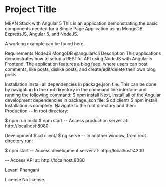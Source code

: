 # Project Title
MEAN Stack with Angular 5
This is an application demonstrating the basic components needed for a Single Page Application using MongoDB, ExpressJS, Angular 5, and NodeJS.

A working example can be found here. 

Requirements
NodeJS
MongoDB
@angular/cli
Description
This applications demonstrates how to setup a RESTful API using NodeJS with Angular 5 Frontend. The application features a blog feed, where users can post comments, like posts, dislike posts, and create/edit/delete their own blog posts.

Installation
Install all dependencies in package.json file. This can be done by navigating to the root directory in the command line interface and running the following command:
$ npm install
Next, install all of the Angular development dependencies in package.json file:
$ cd client/
$ npm install
Installation is complete. Navigate to the root directory and then:  
Production
-- In root directory:

$ npm run build
$ npm start
-- Access production server at: http://localhost:8080

Development
$ cd client/
$ ng serve
-- In another window, from root directory run:

$ npm start
-- Access development server at: http://localhost:4200

-- Access API at: http://localhost:8080

Levani Phangani

License
No license.
